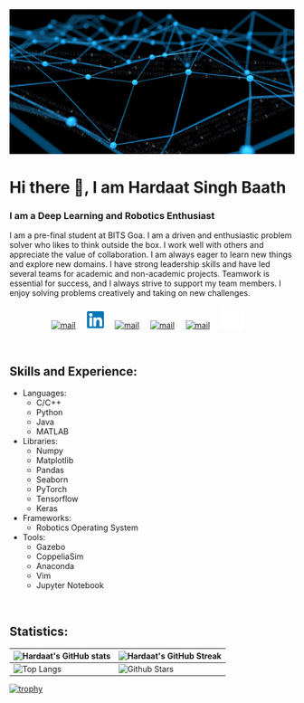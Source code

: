 <img src = "https://github.com/hardaatbaath/hardaatbaath/blob/main/gif3.gif" width="1024" height="256"/>

# Hi there 👋, I am Hardaat Singh Baath
### I am a Deep Learning and Robotics Enthusiast

I am a pre-final student at BITS Goa. I am a driven and enthusiastic problem solver who likes to think outside the box. I work well with others and appreciate the value of collaboration. I am always eager to learn new things and explore new domains. I have strong leadership skills and have led several teams for academic and non-academic projects. Teamwork is essential for success, and I always strive to support my team members. I enjoy solving problems creatively and taking on new challenges.

<p align="center">
<a href="mailto:hardaatsinghbaath@gmail.com"><img src="https://img.icons8.com/color/30/000000/gmail-new.png" width="30px" alt="mail"></a> &nbsp; &nbsp;
<a href="https://www.linkedin.com/in/hardaat-singh-baath/" target="_blank"><img src="https://github.com/deut-erium/deut-erium/blob/master/assets/linkedin.svg" width="30px" alt="LinkedIn"></a> &nbsp; &nbsp;
<a href="https://github.com/hardaatbaath"><img src="https://img.icons8.com/external-tal-revivo-bold-tal-revivo/96/FFFFFF/external-github-with-cat-logo-an-online-community-for-software-development-logo-bold-tal-revivo.png" width="35px" alt="mail"></a> &nbsp; &nbsp;
<a href="https://orcid.org/0009-0000-8405-0125"><img src="https://img.icons8.com/windows/256/FFFFFF/orcid.png" width="40px" alt="mail"></a> &nbsp; &nbsp;
<a href="https://orcid.org/0009-0000-8405-0125"><img src="https://img.icons8.com/color-glass/96/domain.png" width="40px" alt="mail"></a> &nbsp; &nbsp;
<a href="https://orcid.org/0009-0000-8405-0125"><img src="https://github.com/hardaatbaath/hardaatbaath/blob/main/icons8-google-scholar-100.png" width="40px" alt="mail"></a> &nbsp; &nbsp;

</p>

&nbsp;
## Skills and Experience:
* Languages:
  * C/C++
  * Python
  * Java
  * MATLAB
* Libraries:
  * Numpy
  * Matplotlib
  * Pandas
  * Seaborn
  * PyTorch
  * Tensorflow
  * Keras 
* Frameworks:
  * Robotics Operating System
* Tools:
  * Gazebo
  * CoppeliaSim
  * Anaconda
  * Vim
  * Jupyter Notebook

&nbsp;  
## Statistics:
<p>
  
| ![Hardaat's GitHub stats](https://github-readme-stats.vercel.app/api?username=hardaatbaath&show_icons=true&theme=tokyonight&custom_title=Hardaat's%20GitHub%20Stats)  | ![Hardaat's GitHub Streak](https://github-readme-streak-stats.herokuapp.com/?user=hardaatbaath&theme=tokyonight) |
| --- | --- |
| ![Top Langs](https://github-readme-stats.vercel.app/api/top-langs/?username=hardaatbaath&theme=tokyonight&custom_title=Language%20Stats&layout=donut-vertical) | ![Github Stars](https://github-readme-stats.vercel.app/api?username=hardaatbaath&show_icons=true&locale=en&count_private=true&hide_rank=true&custom_title=My%20GitHub%20Stats&theme=tokyonight&show=reviews,discussions_started,discussions_answered,prs_merged,prs_merged_percentage) |
</p>

[![trophy](https://github-profile-trophy.vercel.app/?username=hardaatbaath&theme=tokyonight)](https://github.com/ryo-ma/github-profile-trophy)
<!--
**hardaatbaath/hardaatbaath** is a ✨ _special_ ✨ repository because its `README.md` (this file) appears on your GitHub profile.

Here are some ideas to get you started:

- 🔭 I’m currently working on ...
- 🌱 I’m currently learning ...
- 👯 I’m looking to collaborate on ...
- 🤔 I’m looking for help with ...
- 💬 Ask me about ...
- 📫 How to reach me: ...
- 😄 Pronouns: ...
- ⚡ Fun fact: ...
-->
